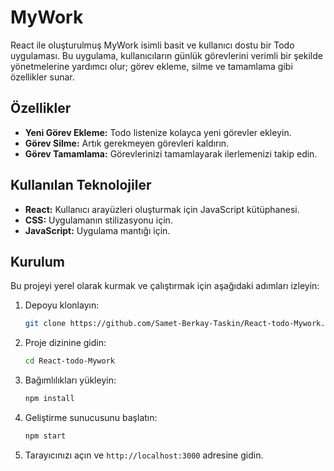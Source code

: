 # MyWork

React ile oluşturulmuş MyWork isimli basit ve kullanıcı dostu bir Todo uygulaması. Bu uygulama, kullanıcıların günlük görevlerini verimli bir şekilde yönetmelerine yardımcı olur; görev ekleme, silme ve tamamlama gibi özellikler sunar.

## Özellikler

- **Yeni Görev Ekleme:** Todo listenize kolayca yeni görevler ekleyin.
- **Görev Silme:** Artık gerekmeyen görevleri kaldırın.
- **Görev Tamamlama:** Görevlerinizi tamamlayarak ilerlemenizi takip edin.

## Kullanılan Teknolojiler

- **React:** Kullanıcı arayüzleri oluşturmak için JavaScript kütüphanesi.
- **CSS:** Uygulamanın stilizasyonu için.
- **JavaScript:** Uygulama mantığı için.

## Kurulum

Bu projeyi yerel olarak kurmak ve çalıştırmak için aşağıdaki adımları izleyin:

1. Depoyu klonlayın:
    ```bash
    git clone https://github.com/Samet-Berkay-Taskin/React-todo-Mywork.git
    ```

2. Proje dizinine gidin:
    ```bash
    cd React-todo-Mywork
    ```

3. Bağımlılıkları yükleyin:
    ```bash
    npm install
    ```

4. Geliştirme sunucusunu başlatın:
    ```bash
    npm start
    ```

5. Tarayıcınızı açın ve `http://localhost:3000` adresine gidin.
